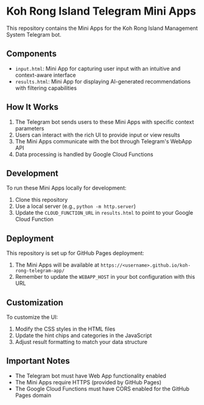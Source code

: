 # Koh Rong Island Telegram Mini Apps

This repository contains the Mini Apps for the Koh Rong Island Management System Telegram bot.

## Components

- `input.html`: Mini App for capturing user input with an intuitive and context-aware interface
- `results.html`: Mini App for displaying AI-generated recommendations with filtering capabilities

## How It Works

1. The Telegram bot sends users to these Mini Apps with specific context parameters
2. Users can interact with the rich UI to provide input or view results
3. The Mini Apps communicate with the bot through Telegram's WebApp API
4. Data processing is handled by Google Cloud Functions

## Development

To run these Mini Apps locally for development:

1. Clone this repository
2. Use a local server (e.g., `python -m http.server`)
3. Update the `CLOUD_FUNCTION_URL` in `results.html` to point to your Google Cloud Function

## Deployment

This repository is set up for GitHub Pages deployment:

1. The Mini Apps will be available at `https://<username>.github.io/koh-rong-telegram-app/`
2. Remember to update the `WEBAPP_HOST` in your bot configuration with this URL

## Customization

To customize the UI:

1. Modify the CSS styles in the HTML files
2. Update the hint chips and categories in the JavaScript
3. Adjust result formatting to match your data structure

## Important Notes

- The Telegram bot must have Web App functionality enabled
- The Mini Apps require HTTPS (provided by GitHub Pages)
- The Google Cloud Functions must have CORS enabled for the GitHub Pages domain

